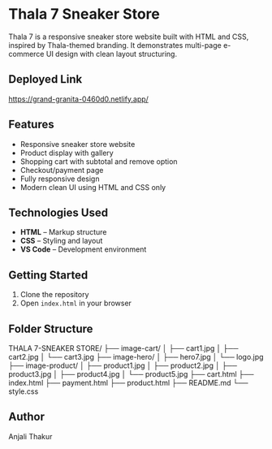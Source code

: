 # Thala 7 Sneaker Store

Thala 7 is a responsive sneaker store website built with HTML and CSS, inspired by Thala-themed branding. It demonstrates multi-page e-commerce UI design with clean layout structuring.

## Deployed Link

https://grand-granita-0460d0.netlify.app/

## Features

- Responsive sneaker store website
- Product display with gallery
- Shopping cart with subtotal and remove option
- Checkout/payment page
- Fully responsive design
- Modern clean UI using HTML and CSS only

## Technologies Used

- **HTML** – Markup structure
- **CSS** – Styling and layout
- **VS Code** – Development environment

## Getting Started

1. Clone the repository
2. Open `index.html` in your browser

## Folder Structure

THALA 7-SNEAKER STORE/
├── image-cart/
│ ├── cart1.jpg
│ ├── cart2.jpg
│ └── cart3.jpg
├── image-hero/
│ ├── hero7.jpg
│ └── logo.jpg
├── image-product/
│ ├── product1.jpg
│ ├── product2.jpg
│ ├── product3.jpg
│ ├── product4.jpg
│ └── product5.jpg
├── cart.html
├── index.html
├── payment.html
├── product.html
├── README.md
└── style.css

## Author 

Anjali Thakur